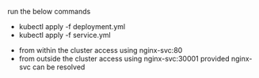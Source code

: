
run the below commands

- kubectl apply -f deployment.yml
- kubectl apply -f service.yml

<ul>
  <li>from within the cluster access using  nginx-svc:80</li>
  <li>from outside the cluster access using  nginx-svc:30001 provided nginx-svc can be resolved</li>
</ul>
